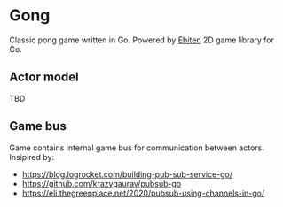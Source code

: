 # Gong

Classic pong game written in Go. Powered by [Ebiten](https://ebiten.org/) 2D game library for Go.

## Actor model
TBD

## Game bus
Game contains internal game bus for communication between actors. Insipired by:
* https://blog.logrocket.com/building-pub-sub-service-go/
* https://github.com/krazygaurav/pubsub-go
* https://eli.thegreenplace.net/2020/pubsub-using-channels-in-go/